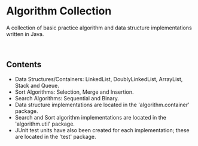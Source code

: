 # Algorithm Collection
A collection of basic practice algorithm and data structure implementations written in Java.

<br>

## Contents

* Data Structures/Containers: LinkedList, DoublyLinkedList, ArrayList, Stack and Queue.
* Sort Algorithms: Selection, Merge and Insertion.
* Search Algorithms: Sequential and Binary.
* Data structure implementations are located in the 'algorithm.container' package.
* Search and Sort algorithm implementations are located in the 'algorithm.util' package.
* JUnit test units have also been created for each implementation; these are located in the 'test' package.

